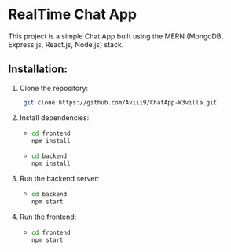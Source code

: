 # RealTime Chat App

This project is a simple Chat App built using the MERN (MongoDB, Express.js, React.js, Node.js) stack.


## Installation:

1. Clone the repository:
   ```bash
    git clone https://github.com/Aviii9/ChatApp-W3villa.git

2. Install dependencies:
   - ```bash
     cd frontend
     npm install
   - ```bash
     cd backend
     npm install

3. Run the backend server:
   - ```bash
     cd backend
     npm start

4. Run the frontend:
   - ```bash
     cd frontend
     npm start
